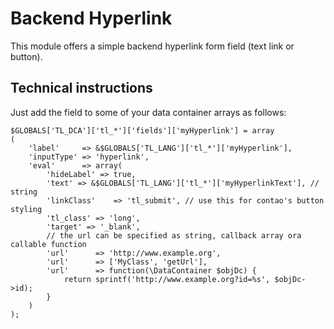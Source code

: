 # Backend Hyperlink

This module offers a simple backend hyperlink form field (text link or button).

## Technical instructions

Just add the field to some of your data container arrays as follows:

```
$GLOBALS['TL_DCA']['tl_*']['fields']['myHyperlink'] = array
(
    'label'     => &$GLOBALS['TL_LANG']['tl_*']['myHyperlink'],
    'inputType' => 'hyperlink',
    'eval'      => array(
        'hideLabel' => true,
        'text' => &$GLOBALS['TL_LANG']['tl_*']['myHyperlinkText'], // string
        'linkClass'    => 'tl_submit', // use this for contao's button styling
        'tl_class' => 'long',
        'target' => '_blank',
        // the url can be specified as string, callback array ora callable function
        'url'      => 'http://www.example.org',
        'url'      => ['MyClass', 'getUrl'],
        'url'      => function(\DataContainer $objDc) {
            return sprintf('http://www.example.org?id=%s', $objDc->id);
        }
    )
);
```